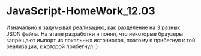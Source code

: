 # JavaScript-HomeWork_12.03

Изначально я задумывал реализацию, как разделение на 3 разных JSON файла. На этапе разработки я понял, что некоторые браузеры запрещают импорт из локальных источноков, поэтому я прибегнул к той реализации, к которой прибегнул :)